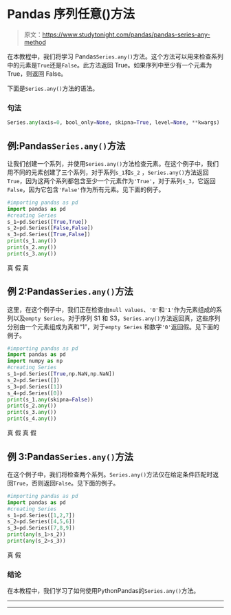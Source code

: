 # Pandas 序列任意()方法

> 原文：<https://www.studytonight.com/pandas/pandas-series-any-method>

在本教程中，我们将学习 Pandas`Series.any()`方法。这个方法可以用来检查系列中的元素是`True`还是`False`。此方法返回 True。如果序列中至少有一个元素为 True，则返回 False。

下面是`Series.any()`方法的语法。

### 句法

```py
Series.any(axis=0, bool_only=None, skipna=True, level=None, **kwargs)
```

## 例:Pandas`Series.any()`方法

让我们创建一个系列，并使用`Series.any()`方法检查元素。在这个例子中，我们用不同的元素创建了三个系列，对于系列`s_1`和`s_2` ，`Series.any()`方法返回`True`，因为这两个系列都包含至少一个元素作为`'True'`，对于系列`s_3`，它返回`False`，因为它包含`'False'`作为所有元素。见下面的例子。

```py
#importing pandas as pd
import pandas as pd
#creating Series
s_1=pd.Series([True,True])
s_2=pd.Series([False,False])
s_3=pd.Series([True,False])
print(s_1.any())
print(s_2.any())
print(s_3.any())
```

真
假
真

## 例 2:Pandas`Series.any()`方法

这里，在这个例子中，我们正在检查由`null values`、`'0'`和`'1'`作为元素组成的系列以及`empty Series`。对于序列 S1 和 S3，`Series.any()`方法返回真，这些序列分别由一个元素组成为真和“1”，对于`empty Series` 和数字`'0'`返回假。见下面的例子。

```py
#importing pandas as pd
import pandas as pd
import numpy as np
#creating Series
s_1=pd.Series([True,np.NaN,np.NaN])
s_2=pd.Series([])
s_3=pd.Series([1])
s_4=pd.Series([0])
print(s_1.any(skipna=False))
print(s_2.any())
print(s_3.any())
print(s_4.any())
```

真
假
真
假

## 例 3:Pandas`Series.any()`方法

在这个例子中，我们将检查两个系列。`Series.any()`方法仅在给定条件匹配时返回`True`，否则返回`False`。见下面的例子。

```py
#importing pandas as pd
import pandas as pd
#creating Series
s_1=pd.Series([1,2,7])
s_2=pd.Series([4,5,6])
s_3=pd.Series([7,8,9])
print(any(s_1>s_2))
print(any(s_2>s_3))
```

真
假

### 结论

在本教程中，我们学习了如何使用PythonPandas的`Series.any()`方法。

* * *

* * *